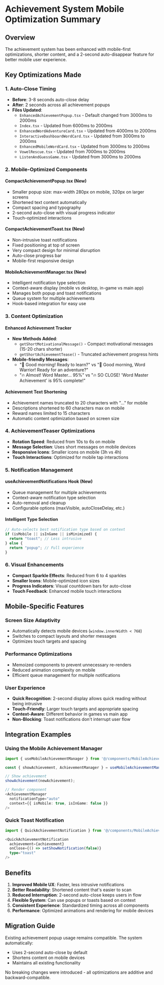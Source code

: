# Achievement System Mobile Optimization Summary

## Overview
The achievement system has been enhanced with mobile-first optimizations, shorter content, and a 2-second auto-disappear feature for better mobile user experience.

## Key Optimizations Made

### 1. **Auto-Close Timing**
- **Before**: 3-8 seconds auto-close delay
- **After**: 2 seconds across all achievement popups
- **Files Updated**:
  - `EnhancedAchievementPopup.tsx` - Default changed from 3000ms to 2000ms
  - `Index.tsx` - Updated from 6000ms to 2000ms
  - `EnhancedWordAdventureCard.tsx` - Updated from 4000ms to 2000ms
  - `InteractiveDashboardWordCard.tsx` - Updated from 3000ms to 2000ms
  - `EnhancedMobileWordCard.tsx` - Updated from 3000ms to 2000ms
  - `VowelRescue.tsx` - Updated from 7000ms to 2000ms
  - `ListenAndGuessGame.tsx` - Updated from 3000ms to 2000ms

### 2. **Mobile-Optimized Components**

#### **CompactAchievementPopup.tsx** (New)
- Smaller popup size: max-width 280px on mobile, 320px on larger screens
- Shortened text content automatically
- Compact spacing and typography
- 2-second auto-close with visual progress indicator
- Touch-optimized interactions

#### **CompactAchievementToast.tsx** (New)
- Non-intrusive toast notifications
- Fixed positioning at top of screen
- Very compact design for minimal disruption
- Auto-close progress bar
- Mobile-first responsive design

#### **MobileAchievementManager.tsx** (New)
- Intelligent notification type selection
- Context-aware display (mobile vs desktop, in-game vs main app)
- Manages both popup and toast notifications
- Queue system for multiple achievements
- Hook-based integration for easy use

### 3. **Content Optimization**

#### **Enhanced Achievement Tracker**
- **New Methods Added**:
  - `getShortMotivationalMessage()` - Compact motivational messages (15-20 chars shorter)
  - `getShortAchievementTease()` - Truncated achievement progress hints
- **Mobile-friendly Messages**:
  - "🌅 Good morning! Ready to learn?" vs "🌅 Good morning, Word Warrior! Ready for an adventure?"
  - "🔥 Almost! Word Master... 95%" vs "🔥 SO CLOSE! 'Word Master Achievement' is 95% complete!"

#### **Achievement Text Shortening**
- Achievement names truncated to 20 characters with "..." for mobile
- Descriptions shortened to 60 characters max on mobile
- Reward names limited to 15 characters
- Automatic content optimization based on screen size

### 4. **AchievementTeaser Optimizations**
- **Rotation Speed**: Reduced from 10s to 6s on mobile
- **Message Selection**: Uses short messages on mobile devices
- **Responsive Icons**: Smaller icons on mobile (3h vs 4h)
- **Touch Interactions**: Optimized for mobile tap interactions

### 5. **Notification Management**

#### **useAchievementNotifications Hook** (New)
- Queue management for multiple achievements
- Context-aware notification type selection
- Auto-removal and cleanup
- Configurable options (maxVisible, autoCloseDelay, etc.)

#### **Intelligent Type Selection**
```typescript
// Auto-selects best notification type based on context
if (isMobile || isInGame || isMinimized) {
  return "toast"; // Less intrusive
} else {
  return "popup"; // Full experience
}
```

### 6. **Visual Enhancements**
- **Compact Sparkle Effects**: Reduced from 6 to 4 sparkles
- **Smaller Icons**: Mobile-optimized icon sizes
- **Progress Indicators**: Visual countdown bars for auto-close
- **Touch Feedback**: Enhanced mobile touch interactions

## Mobile-Specific Features

### **Screen Size Adaptivity**
- Automatically detects mobile devices (`window.innerWidth < 768`)
- Switches to compact layouts and shorter messages
- Optimizes touch targets and spacing

### **Performance Optimizations**
- Memoized components to prevent unnecessary re-renders
- Reduced animation complexity on mobile
- Efficient queue management for multiple notifications

### **User Experience**
- **Quick Recognition**: 2-second display allows quick reading without being intrusive
- **Touch-Friendly**: Larger touch targets and appropriate spacing
- **Context-Aware**: Different behavior in games vs main app
- **Non-Blocking**: Toast notifications don't interrupt user flow

## Integration Examples

### **Using the Mobile Achievement Manager**
```typescript
import { useMobileAchievementManager } from '@/components/MobileAchievementManager';

const { showAchievement, AchievementManager } = useMobileAchievementManager();

// Show achievement
showAchievement(newAchievement);

// Render component
<AchievementManager 
  notificationType="auto" 
  context={{ isMobile: true, isInGame: false }}
/>
```

### **Quick Toast Notification**
```typescript
import { QuickAchievementNotification } from '@/components/MobileAchievementManager';

<QuickAchievementNotification
  achievement={achievement}
  onClose={() => setShowNotification(false)}
  type="toast"
/>
```

## Benefits

1. **Improved Mobile UX**: Faster, less intrusive notifications
2. **Better Readability**: Shortened content that's easier to scan
3. **Reduced Interruption**: 2-second auto-close keeps users in flow
4. **Flexible System**: Can use popups or toasts based on context
5. **Consistent Experience**: Standardized timing across all components
6. **Performance**: Optimized animations and rendering for mobile devices

## Migration Guide

Existing achievement popup usage remains compatible. The system automatically:
- Uses 2-second auto-close by default
- Shortens content on mobile devices
- Maintains all existing functionality

No breaking changes were introduced - all optimizations are additive and backward-compatible.
